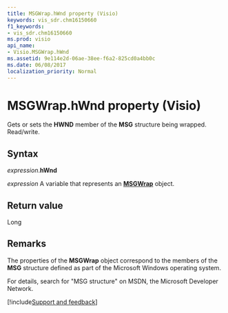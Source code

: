 ```yaml
---
title: MSGWrap.hWnd property (Visio)
keywords: vis_sdr.chm16150660
f1_keywords:
- vis_sdr.chm16150660
ms.prod: visio
api_name:
- Visio.MSGWrap.hWnd
ms.assetid: 9e114e2d-06ae-38ee-f6a2-825cd0a4bb0c
ms.date: 06/08/2017
localization_priority: Normal
---
```



# MSGWrap.hWnd property (Visio)

Gets or sets the  **HWND** member of the **MSG** structure being wrapped. Read/write.


## Syntax

_expression_.**hWnd**

_expression_ A variable that represents an **[MSGWrap](Visio.MSGWrap.md)** object.


## Return value

Long


## Remarks

The properties of the  **MSGWrap** object correspond to the members of the **MSG** structure defined as part of the Microsoft Windows operating system.

For details, search for "MSG structure" on MSDN, the Microsoft Developer Network.

[!include[Support and feedback](~/includes/feedback-boilerplate.md)]